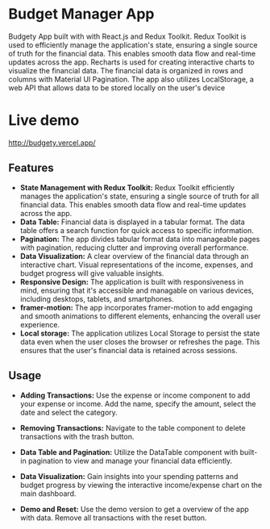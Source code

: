 
# Budget Manager App

Budgety App built with with React.js and Redux Toolkit. Redux Toolkit is used to efficiently manage the application's state, ensuring a single source of truth for the financial data. This enables smooth data flow and real-time updates across the app. Recharts is used for creating interactive charts to visualize the financial data. The financial data is organized in rows and columns with Material UI Pagination. The app also utilizes LocalStorage, a web API that allows data to be stored locally on the user's device



# Live demo

http://budgety.vercel.app/

## Features

- **State Management with Redux Toolkit:** Redux Toolkit efficiently manages the application's state, ensuring a single source of truth for all financial data. This enables smooth data flow and real-time updates across the app.
- **Data Table:** Financial data is displayed in a tabular format. The data table offers a search function for quick access to specific information.
- **Pagination:** The app divides tabular format data into manageable pages with pagination, reducing clutter and improving overall performance.
- **Data Visualization:** A clear overview of the financial data through an interactive chart. Visual representations of the income, expenses, and budget progress will give valuable insights.
- **Responsive Design:** The application is built with responsiveness in mind, ensuring that it's accessible and managable on various devices, including desktops, tablets, and smartphones.
- **framer-motion:** The app incorporates framer-motion to add engaging and smooth animations to different elements, enhancing the overall user experience.
- **Local storage:** The application utilizes Local Storage to persist the state data even when the user closes the browser or refreshes the page. This ensures that the user's financial data is retained across sessions.

## Usage

- **Adding Transactions:** Use the expense or income component to add your expense or income. Add the name, specify the amount, select the date and select the category.

- **Removing Transactions:** Navigate to the table component to delete transactions with the trash button. 

- **Data Table and Pagination:** Utilize the DataTable component with built-in pagination to view and manage your financial data efficiently.

- **Data Visualization:** Gain insights into your spending patterns and budget progress by viewing the interactive income/expense chart on the main dashboard.
  
- **Demo and Reset:** Use the demo version to get a overview of the app with data. Remove all transactions with the reset button.
